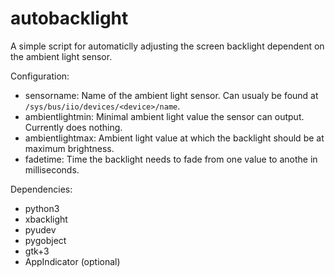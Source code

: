 # autobacklight

A simple script for automaticlly adjusting the screen backlight dependent on the ambient light sensor.

Configuration:
* sensorname: Name of the ambient light sensor. Can usualy be found at `/sys/bus/iio/devices/<device>/name`.
* ambientlightmin: Minimal ambient light value the sensor can output. Currently does nothing.
* ambientlightmax: Ambient light value at which the backlight should be at maximum brightness.
* fadetime: Time the backlight needs to fade from one value to anothe in milliseconds.

Dependencies:
* python3
* xbacklight
* pyudev
* pygobject
* gtk+3
* AppIndicator (optional)
